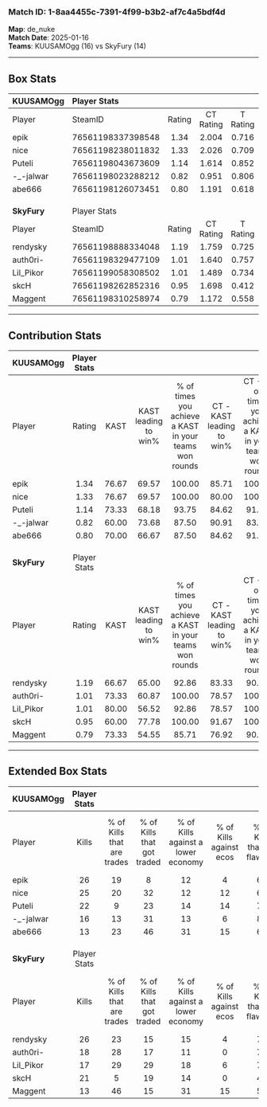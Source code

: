 ### Match ID: 1-8aa4455c-7391-4f99-b3b2-af7c4a5bdf4d  
**Map**: de_nuke  
**Match Date**: 2025-01-16  
**Teams**: KUUSAMOgg (16) vs SkyFury (14)  

---  

## Box Stats  

| **KUUSAMOgg** | Player Stats      |        |           |          |       |      |       |         |        |      |     |
| :- | :- | :-: | :-: | :-: | :-: | :-: | :-: | :-: | :-: | :-: | :-: |
| Player        | SteamID           | Rating | CT Rating | T Rating | KAST  | ADR  | Kills | Assists | Deaths | K/D  | HS% |
| epik          | 76561198337398548 |  1.34  |   2.004   |  0.716   | 76.67 | 78.2 |  26   |    6    |   17   | 1.53 | 53  |
| nice          | 76561198238011832 |  1.33  |   2.026   |  0.709   | 76.67 | 87.2 |  25   |    9    |   18   | 1.39 | 64  |
| Puteli        | 76561198043673609 |  1.14  |   1.614   |  0.852   | 73.33 | 85.2 |  22   |    8    |   22   | 1.00 | 22  |
| -_-jalwar     | 76561198023288212 |  0.82  |   0.951   |  0.806   | 60.00 | 55.9 |  16   |    5    |   19   | 0.84 | 62  |
| abe666        | 76561198126073451 |  0.80  |   1.191   |  0.618   | 70.00 | 56.5 |  13   |    7    |   20   | 0.65 | 69  |
|               |                   |        |           |          |       |      |       |         |        |      |     |
|               |                   |        |           |          |       |      |       |         |        |      |     |
|               |                   |        |           |          |       |      |       |         |        |      |     |
| **SkyFury**   | Player Stats      |        |           |          |       |      |       |         |        |      |     |
| Player        | SteamID           | Rating | CT Rating | T Rating | KAST  | ADR  | Kills | Assists | Deaths | K/D  | HS% |
| rendysky      | 76561198888334048 |  1.19  |   1.759   |  0.725   | 66.67 | 77.2 |  26   |    0    |   20   | 1.30 | 26  |
| auth0ri-      | 76561198329477109 |  1.01  |   1.640   |  0.757   | 73.33 | 67.9 |  18   |    3    |   19   | 0.95 | 55  |
| Lil_Pikor     | 76561199058308502 |  1.01  |   1.489   |  0.734   | 80.00 | 67.5 |  17   |   10    |   21   | 0.81 | 58  |
| skcH          | 76561198262852316 |  0.95  |   1.698   |  0.412   | 60.00 | 69.1 |  21   |    4    |   22   | 0.95 | 61  |
| Maggent       | 76561198310258974 |  0.79  |   1.172   |  0.558   | 73.33 | 55.9 |  13   |    5    |   21   | 0.62 | 61  |
---  

## Contribution Stats  

| **KUUSAMOgg** | Player Stats |       |                      |                                                        |                           |                                                             |                          |                                                            |
| :- | :-: | :-: | :-: | :-: | :-: | :-: | :-: | :-: |
| Player        |    Rating    | KAST  | KAST leading to win% | % of times you achieve a KAST in your teams won rounds | CT - KAST leading to win% | CT - % of times you achieve a KAST in your teams won rounds | T - KAST leading to win% | T - % of times you achieve a KAST in your teams won rounds |
| epik          |     1.34     | 76.67 |        69.57         |                         100.00                         |           85.71           |                           100.00                            |          44.44           |                           100.00                           |
| nice          |     1.33     | 76.67 |        69.57         |                         100.00                         |           80.00           |                           100.00                            |          50.00           |                           100.00                           |
| Puteli        |     1.14     | 73.33 |        68.18         |                         93.75                          |           84.62           |                            91.67                            |          44.44           |                           100.00                           |
| -_-jalwar     |     0.82     | 60.00 |        73.68         |                         87.50                          |           90.91           |                            83.33                            |          50.00           |                           100.00                           |
| abe666        |     0.80     | 70.00 |        66.67         |                         87.50                          |           84.62           |                            91.67                            |          37.50           |                           75.00                            |
|               |              |       |                      |                                                        |                           |                                                             |                          |                                                            |
|               |              |       |                      |                                                        |                           |                                                             |                          |                                                            |
|               |              |       |                      |                                                        |                           |                                                             |                          |                                                            |
| **SkyFury**   | Player Stats |       |                      |                                                        |                           |                                                             |                          |                                                            |
| Player        |    Rating    | KAST  | KAST leading to win% | % of times you achieve a KAST in your teams won rounds | CT - KAST leading to win% | CT - % of times you achieve a KAST in your teams won rounds | T - KAST leading to win% | T - % of times you achieve a KAST in your teams won rounds |
| rendysky      |     1.19     | 66.67 |        65.00         |                         92.86                          |           83.33           |                            90.91                            |          37.50           |                           100.00                           |
| auth0ri-      |     1.01     | 73.33 |        60.87         |                         100.00                         |           78.57           |                           100.00                            |          33.33           |                           100.00                           |
| Lil_Pikor     |     1.01     | 80.00 |        56.52         |                         92.86                          |           78.57           |                           100.00                            |          22.22           |                           66.67                            |
| skcH          |     0.95     | 60.00 |        77.78         |                         100.00                         |           91.67           |                           100.00                            |          50.00           |                           100.00                           |
| Maggent       |     0.79     | 73.33 |        54.55         |                         85.71                          |           76.92           |                            90.91                            |          22.22           |                           66.67                            |
---  

## Extended Box Stats  

| **KUUSAMOgg** | Player Stats |                            |                            |                                    |                         |                              |                                 |        |                             |                                     |                          |                               |                            |
| :- | :-: | :-: | :-: | :-: | :-: | :-: | :-: | :-: | :-: | :-: | :-: | :-: | :-: |
| Player        |    Kills     | % of Kills that are trades | % of Kills that got traded | % of Kills against a lower economy | % of Kills against ecos | % of Kills that are flawless | % of Kills that are close duels | Deaths | % of Deaths that get traded | % of Deaths against a lower economy | % of Deaths against ecos | % of Deaths that are flawless | % of Deaths that are close |
| epik          |      26      |             19             |             8              |                 12                 |            4            |              65              |                8                |   17   |             12              |                  6                  |            0             |              71               |             18             |
| nice          |      25      |             20             |             32             |                 12                 |           12            |              68              |                0                |   18   |             11              |                  6                  |            6             |              44               |             6              |
| Puteli        |      22      |             9              |             23             |                 14                 |           14            |              77              |                5                |   22   |             23              |                  5                  |            0             |              68               |             0              |
| -_-jalwar     |      16      |             13             |             31             |                 13                 |            6            |              81              |                0                |   19   |             16              |                  0                  |            0             |              74               |             16             |
| abe666        |      13      |             23             |             46             |                 31                 |           15            |              62              |                8                |   20   |             30              |                 10                  |            10            |              70               |             0              |
|               |              |                            |                            |                                    |                         |                              |                                 |        |                             |                                     |                          |                               |                            |
|               |              |                            |                            |                                    |                         |                              |                                 |        |                             |                                     |                          |                               |                            |
|               |              |                            |                            |                                    |                         |                              |                                 |        |                             |                                     |                          |                               |                            |
| **SkyFury**   | Player Stats |                            |                            |                                    |                         |                              |                                 |        |                             |                                     |                          |                               |                            |
| Player        |    Kills     | % of Kills that are trades | % of Kills that got traded | % of Kills against a lower economy | % of Kills against ecos | % of Kills that are flawless | % of Kills that are close duels | Deaths | % of Deaths that get traded | % of Deaths against a lower economy | % of Deaths against ecos | % of Deaths that are flawless | % of Deaths that are close |
| rendysky      |      26      |             23             |             15             |                 15                 |            4            |              73              |                8                |   20   |             15              |                 10                  |            0             |              100              |             0              |
| auth0ri-      |      18      |             28             |             17             |                 11                 |            0            |              78              |               17                |   19   |             32              |                 11                  |            0             |              74               |             5              |
| Lil_Pikor     |      17      |             29             |             29             |                 18                 |            6            |              71              |                0                |   21   |             33              |                 14                  |            5             |              57               |             10             |
| skcH          |      21      |             5              |             19             |                 14                 |            0            |              48              |               10                |   22   |             27              |                  9                  |            0             |              73               |             0              |
| Maggent       |      13      |             46             |             15             |                 31                 |           15            |              54              |                0                |   21   |             19              |                 10                  |            0             |              52               |             5              |
